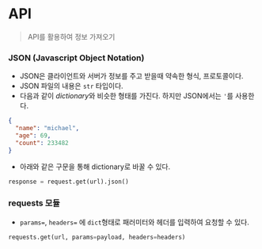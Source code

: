 # API 

> API를 활용하여 정보 가져오기



### JSON (Javascript Object Notation)

- JSON은 클라이언트와 서버가 정보를 주고 받을때 약속한 형식, 프로토콜이다.
- JSON 파일의 내용은 `str` 타입이다. 
- 다음과 같이 *dictionary*와 비슷한 형태를 가진다. 하지만 JSON에서는 `'`를 사용한다.

```json
{
  "name": "michael",
  "age": 69,
  "count": 233482
}
```

- 아래와 같은 구문을 통해 dictionary로 바꿀 수 있다.

```python
response = request.get(url).json()
```



### requests 모듈

- `params=`, `headers=` 에 `dict`형태로 패러미터와 헤더를 입력하여 요청할 수 있다.

```python
requests.get(url, params=payload, headers=headers)
```

